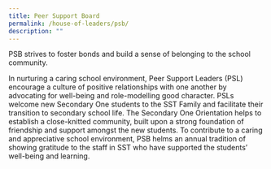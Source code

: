 ```yaml
---
title: Peer Support Board
permalink: /house-of-leaders/psb/
description: ""
---
```

PSB strives to foster bonds and build a sense of belonging to the school community. 

In nurturing a caring school environment, Peer Support Leaders (PSL) encourage a culture of positive relationships with one another by advocating for well-being and role-modelling good character.  PSLs welcome new Secondary One students to the SST Family and facilitate their transition to secondary school life. The Secondary One Orientation helps to establish a close-knitted community, built upon a strong foundation of friendship and support amongst the new students. To contribute to a caring and appreciative school environment, PSB helms an annual tradition of showing gratitude to the staff in SST who have supported the students’ well-being and learning.
